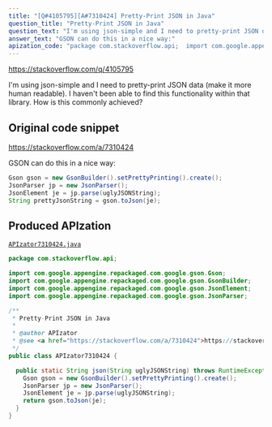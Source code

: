 ```yaml
---
title: "[Q#4105795][A#7310424] Pretty-Print JSON in Java"
question_title: "Pretty-Print JSON in Java"
question_text: "I'm using json-simple and I need to pretty-print JSON data (make it more human readable). I haven't been able to find this functionality within that library. How is this commonly achieved?"
answer_text: "GSON can do this in a nice way:"
apization_code: "package com.stackoverflow.api;  import com.google.appengine.repackaged.com.google.gson.Gson; import com.google.appengine.repackaged.com.google.gson.GsonBuilder; import com.google.appengine.repackaged.com.google.gson.JsonElement; import com.google.appengine.repackaged.com.google.gson.JsonParser;  /**  * Pretty-Print JSON in Java  *  * @author APIzator  * @see <a href=\"https://stackoverflow.com/a/7310424\">https://stackoverflow.com/a/7310424</a>  */ public class APIzator7310424 {    public static String json(String uglyJSONString) throws RuntimeException {     Gson gson = new GsonBuilder().setPrettyPrinting().create();     JsonParser jp = new JsonParser();     JsonElement je = jp.parse(uglyJSONString);     return gson.toJson(je);   } }"
---
```


https://stackoverflow.com/q/4105795

I&#x27;m using json-simple and I need to pretty-print JSON data (make it more human readable).
I haven&#x27;t been able to find this functionality within that library.
How is this commonly achieved?



## Original code snippet

https://stackoverflow.com/a/7310424

GSON can do this in a nice way:

```java
Gson gson = new GsonBuilder().setPrettyPrinting().create();
JsonParser jp = new JsonParser();
JsonElement je = jp.parse(uglyJSONString);
String prettyJsonString = gson.toJson(je);
```

## Produced APIzation

[`APIzator7310424.java`](https://github.com/pasqualesalza/apization-temp-data/raw/master/apizations/java/APIzator7310424.java)

```java
package com.stackoverflow.api;

import com.google.appengine.repackaged.com.google.gson.Gson;
import com.google.appengine.repackaged.com.google.gson.GsonBuilder;
import com.google.appengine.repackaged.com.google.gson.JsonElement;
import com.google.appengine.repackaged.com.google.gson.JsonParser;

/**
 * Pretty-Print JSON in Java
 *
 * @author APIzator
 * @see <a href="https://stackoverflow.com/a/7310424">https://stackoverflow.com/a/7310424</a>
 */
public class APIzator7310424 {

  public static String json(String uglyJSONString) throws RuntimeException {
    Gson gson = new GsonBuilder().setPrettyPrinting().create();
    JsonParser jp = new JsonParser();
    JsonElement je = jp.parse(uglyJSONString);
    return gson.toJson(je);
  }
}

```